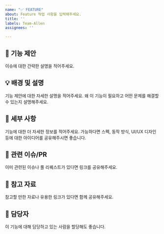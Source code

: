 ```yaml
---
name: "✅ FEATURE"
about: Feature 작업 사항을 입력해주세요.
title: ''
labels: Team-Allen
assignees: ''

---
```


## 🚀 기능 제안

이슈에 대한 간략한 설명을 적어주세요.

## 💡 배경 및 설명

기능 제안에 대한 자세한 설명을 적어주세요. 왜 이 기능이 필요하고 어떤 문제를 해결할 수 있는지 설명해주세요.

## 📝 세부 사항

기능에 대한 더 자세한 정보를 적어주세요. 가능하다면 스펙, 동작 방식, UI/UX 디자인 등에 대한 아이디어를 공유해주시면 좋습니다.

## 🧩 관련 이슈/PR

이미 관련된 이슈나 풀 리퀘스트가 있다면 링크를 공유해주세요.

## 📎 참고 자료

참고할 만한 자료나 유용한 링크가 있다면 함께 공유해주세요.

## 👤 담당자

이 기능에 대해 담당하고 있는 사람을 할당해도 좋습니다.
